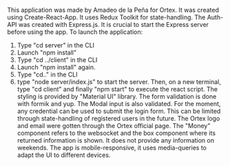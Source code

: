 This application was made by Amadeo de la Peña for Ortex. It was created using Create-React-App. It uses Redux Toolkit for state-handling. The Auth-API was created with Express.js. It is crucial to start the Express server before using the app. To launch the application:
1) Type "cd server" in the CLI
2) Launch "npm install"
3) Type "cd ../client" in the CLI
4) Launch "npm install" again.
5) Type "cd.." in the CLI
6) type "node server/index.js" to start the server. Then, on a new terminal, type "cd client" and finally "npm start" to execute the react script. 
The styling is provided by "Material UI" library. The form validation is done with formik and yup. The Modal input is also validated. For the moment, any credential can be used to submit the login form. This can be limited through state-handling of registered users in the future. The Ortex logo and email were gotten through the Ortex official page. The "Money" component refers to the websocket and the box component where its returned information is shown. It does not provide any information on weekends. The app is mobile-responsive, it uses media-queries to adapt the UI to different devices.
